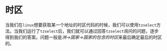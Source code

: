 # 时区

当我们在`linux`想要获取某一个地址的时区代码的时候，我们可以使用`tzselect`方法。当我们运行了`tzselect`后，我们就可以通过回答`tzselect`询问的问题，逐步得到我们的答案。问题一般是*洲->国家->国家的包含的时区*来最后确定最后的时区的。
